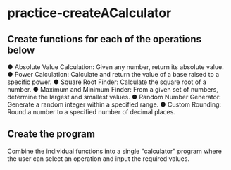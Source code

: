 # practice-createACalculator

## Create functions for each of the operations below

● Absolute Value Calculation: Given any number, return its absolute
value.
● Power Calculation: Calculate and return the value of a base raised to
a specific power.
● Square Root Finder: Calculate the square root of a number.
● Maximum and Minimum Finder: From a given set of numbers,
determine the largest and smallest values.
● Random Number Generator: Generate a random integer within a
specified range.
● Custom Rounding: Round a number to a specified number of decimal
places.

## Create the program
Combine the individual functions into a single "calculator" program where the user can select an operation and input the required values.